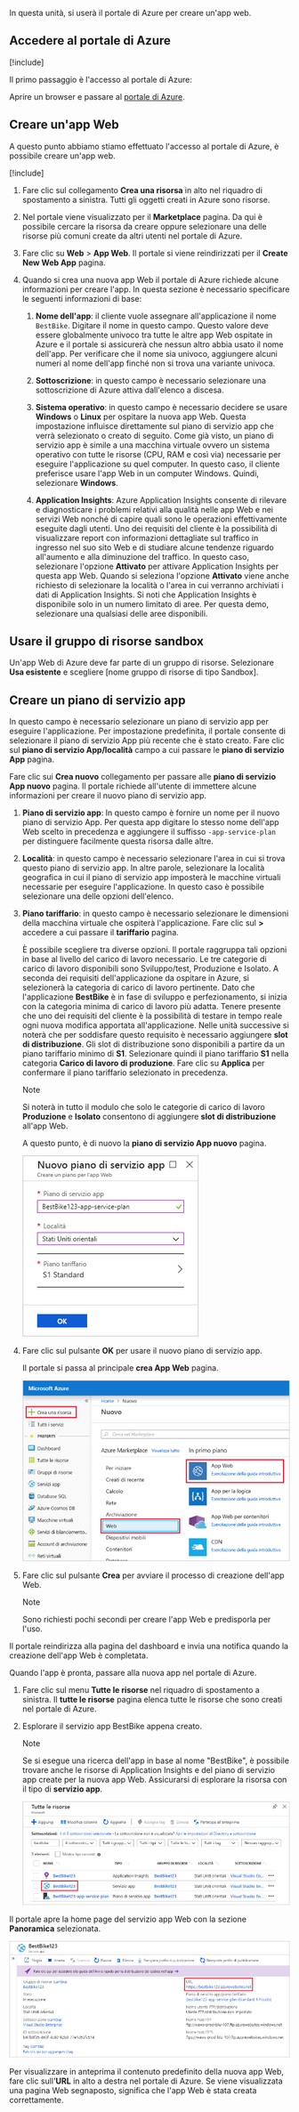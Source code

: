 In questa unità, si userà il portale di Azure per creare un'app web.

## <a name="sign-in-to-the-azure-portal"></a>Accedere al portale di Azure

[!include[](../../../includes/azure-sandbox-activate.md)]

Il primo passaggio è l'accesso al portale di Azure:

Aprire un browser e passare al [portale di Azure](https://portal.azure.com/?azure-portal=true).

## <a name="create-a-web-app"></a>Creare un'app Web

A questo punto abbiamo stiamo effettuato l'accesso al portale di Azure, è possibile creare un'app web.

[!include[](../../../includes/azure-sandbox-regions-first-mention-note.md)]

1. Fare clic sul collegamento **Crea una risorsa** in alto nel riquadro di spostamento a sinistra. Tutti gli oggetti creati in Azure sono risorse.

1. Nel portale viene visualizzato per il **Marketplace** pagina. Da qui è possibile cercare la risorsa da creare oppure selezionare una delle risorse più comuni create da altri utenti nel portale di Azure.

1. Fare clic su **Web** > **App Web**. Il portale si viene reindirizzati per il **Create New Web App** pagina.

1. Quando si crea una nuova app Web il portale di Azure richiede alcune informazioni per creare l'app. In questa sezione è necessario specificare le seguenti informazioni di base:

    1. **Nome dell'app**: il cliente vuole assegnare all'applicazione il nome `BestBike`. Digitare il nome in questo campo. Questo valore deve essere globalmente univoco tra tutte le altre app Web ospitate in Azure e il portale si assicurerà che nessun altro abbia usato il nome dell'app. Per verificare che il nome sia univoco, aggiungere alcuni numeri al nome dell'app finché non si trova una variante univoca.

    2. **Sottoscrizione**: in questo campo è necessario selezionare una sottoscrizione di Azure attiva dall'elenco a discesa.

    3. **Sistema operativo**: in questo campo è necessario decidere se usare **Windows** o **Linux** per ospitare la nuova app Web. Questa impostazione influisce direttamente sul piano di servizio app che verrà selezionato o creato di seguito. Come già visto, un piano di servizio app è simile a una macchina virtuale ovvero un sistema operativo con tutte le risorse (CPU, RAM e così via) necessarie per eseguire l'applicazione su quel computer. In questo caso, il cliente preferisce usare l'app Web in un computer Windows. Quindi, selezionare **Windows**.

    4. **Application Insights**: Azure Application Insights consente di rilevare e diagnosticare i problemi relativi alla qualità nelle app Web e nei servizi Web nonché di capire quali sono le operazioni effettivamente eseguite dagli utenti. Uno dei requisiti del cliente è la possibilità di visualizzare report con informazioni dettagliate sul traffico in ingresso nel suo sito Web e di studiare alcune tendenze riguardo all'aumento e alla diminuzione del traffico. In questo caso, selezionare l'opzione **Attivato** per attivare Application Insights per questa app Web. Quando si seleziona l'opzione **Attivato** viene anche richiesto di selezionare la località o l'area in cui verranno archiviati i dati di Application Insights. Si noti che Application Insights è disponibile solo in un numero limitato di aree. Per questa demo, selezionare una qualsiasi delle aree disponibili.

## <a name="use-the-sandbox-resource-group"></a>Usare il gruppo di risorse sandbox

Un'app Web di Azure deve far parte di un gruppo di risorse. Selezionare **Usa esistente** e scegliere <rgn>[nome gruppo di risorse di tipo Sandbox]</rgn>.

## <a name="create-an-app-service-plan"></a>Creare un piano di servizio app

In questo campo è necessario selezionare un piano di servizio app per eseguire l'applicazione. Per impostazione predefinita, il portale consente di selezionare il piano di servizio App più recente che è stato creato. Fare clic sul **piano di servizio App/località** campo a cui passare le **piano di servizio App** pagina.

Fare clic sui **Crea nuovo** collegamento per passare alle **piano di servizio App nuovo** pagina. Il portale richiede all'utente di immettere alcune informazioni per creare il nuovo piano di servizio app.

1. **Piano di servizio app**: In questo campo è fornire un nome per il nuovo piano di servizio App. Per questa app digitare lo stesso nome dell'app Web scelto in precedenza e aggiungere il suffisso `-app-service-plan` per distinguere facilmente questa risorsa dalle altre.

2. **Località**: in questo campo è necessario selezionare l'area in cui si trova questo piano di servizio app. In altre parole, selezionare la località geografica in cui il piano di servizio app imposterà le macchine virtuali necessarie per eseguire l'applicazione. In questo caso è possibile selezionare una delle opzioni dell'elenco.

3. **Piano tariffario**: in questo campo è necessario selezionare le dimensioni della macchina virtuale che ospiterà l'applicazione. Fare clic sul **>** accedere a cui passare il **tariffario** pagina.

    È possibile scegliere tra diverse opzioni. Il portale raggruppa tali opzioni in base al livello del carico di lavoro necessario. Le tre categorie di carico di lavoro disponibili sono Sviluppo/test, Produzione e Isolato. A seconda dei requisiti dell'applicazione da ospitare in Azure, si selezionerà la categoria di carico di lavoro pertinente. Dato che l'applicazione **BestBike** è in fase di sviluppo e perfezionamento, si inizia con la categoria minima di carico di lavoro più adatta. Tenere presente che uno dei requisiti del cliente è la possibilità di testare in tempo reale ogni nuova modifica apportata all'applicazione. Nelle unità successive si noterà che per soddisfare questo requisito è necessario aggiungere **slot di distribuzione**. Gli slot di distribuzione sono disponibili a partire da un piano tariffario minimo di **S1**. Selezionare quindi il piano tariffario **S1** nella categoria **Carico di lavoro di produzione**. Fare clic su **Applica** per confermare il piano tariffario selezionato in precedenza.

    > [!NOTE]
    > Si noterà in tutto il modulo che solo le categorie di carico di lavoro **Produzione** e **Isolato** consentono di aggiungere **slot di distribuzione** all'app Web.

    A questo punto, è di nuovo la **piano di servizio App nuovo** pagina.

    ![Screenshot che mostra la pagina nuovo piano servizio App con i valori di esempio per questo esercizio nelle impostazioni](../media/3-new-app-service-plan.PNG)

4. Fare clic sul pulsante **OK** per usare il nuovo piano di servizio app.

    Il portale si passa al principale **crea App Web** pagina.

    ![Screenshot che mostra la nuova pagina delle risorse in Azure con l'avanzamento per trovare la risorsa App Web evidenziata.](../media/3-new-web-app.png)

5. Fare clic sul pulsante **Crea** per avviare il processo di creazione dell'app Web.

    > [!NOTE]
    > Sono richiesti pochi secondi per creare l'app Web e predisporla per l'uso.

Il portale reindirizza alla pagina del dashboard e invia una notifica quando la creazione dell'app Web è completata.

Quando l'app è pronta, passare alla nuova app nel portale di Azure.

1. Fare clic sul menu **Tutte le risorse** nel riquadro di spostamento a sinistra. Il **tutte le risorse** pagina elenca tutte le risorse che sono creati nel portale di Azure.

2. Esplorare il servizio app BestBike appena creato.

    > [!NOTE]
    > Se si esegue una ricerca dell'app in base al nome "BestBike", è possibile trovare anche le risorse di Application Insights e del piano di servizio app create per la nuova app Web. Assicurarsi di esplorare la risorsa con il tipo di **servizio app**.

    ![Screenshot che mostra un esempio all'interno della pagina delle risorse di tutti i risultati della ricerca con un servizio di App BestBike123 appena creato evidenziato.](../media/3-web-app.PNG)

Il portale apre la home page del servizio app Web con la sezione **Panoramica** selezionata.

![Screenshot che mostra la pagina BestBike App Service con l'URL del collegamento della sezione Panoramica evidenziata.](../media/3-web-app-home.PNG)

Per visualizzare in anteprima il contenuto predefinito della nuova app Web, fare clic sull'**URL** in alto a destra nel portale di Azure. Se viene visualizzata una pagina Web segnaposto, significa che l'app Web è stata creata correttamente.
